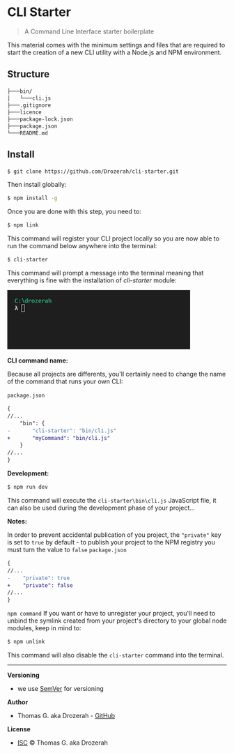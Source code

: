 # CLI Starter

> A Command Line Interface starter boilerplate 

This material comes with the minimum settings and files that are required to start the creation of a new CLI utility with a Node.js and NPM environment.

## Structure
````
├───bin/
│   └───cli.js
├───.gitignore
├───licence
├───package-lock.json
├───package.json
└───README.md
````
## Install

````bash
$ git clone https://github.com/Drozerah/cli-starter.git
````
Then install globally: 
````bash
$ npm install -g
````
Once you are done with this step, you need to:

````bash
$ npm link
````
This command will register your CLI project locally so you are now able to run the command below anywhere into the terminal:

````bash
$ cli-starter
````
This command will prompt a message into the terminal meaning that everything is fine with the installation of _cli-starter_ module:

![cli starter](https://raw.githubusercontent.com/Drozerah/MyGitHubStorage/master/gif/cli-starter/cli-starter.gif)

__CLI command name:__

Because all projects are differents, you'll certainly need to change the name of the command that runs your own CLI:

`package.json`
```diff
{
//...
    "bin": {
-       "cli-starter": "bin/cli.js"
+       "myCommand": "bin/cli.js"
    }
//...
}
```

__Development:__ 

````bash
$ npm run dev
````
This command will execute the `cli-starter\bin\cli.js` JavaScript file, it can also be used during the development phase of your project...

__Notes:__

In order to prevent accidental publication of you project, the `"private"` key is set to `true` by default - to publish your project to the NPM registry you must turn the value to `false`
`package.json`
```diff
{
//...
-    "private": true
+    "private": false
//...
}
```

`npm command`
If you want or have to unregister your project, you'll need to unbind the symlink created from your project's directory to your global node modules, keep in mind to:
````bash
$ npm unlink
````
This command will also disable the `cli-starter` command into the terminal.

---------------

__Versioning__

- we use [SemVer](http://semver.org/) for versioning

__Author__

- Thomas G. aka Drozerah - [GitHub](https://github.com/Drozerah)

__License__

- [ISC](licence) © Thomas G. aka Drozerah




